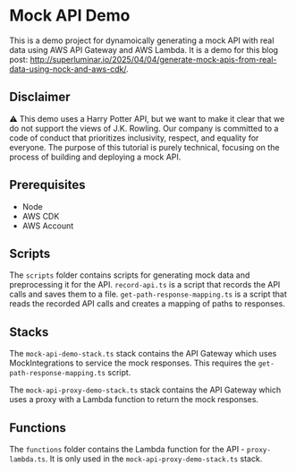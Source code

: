 # Mock API Demo

This is a demo project for dynamoically generating a mock API with real data using AWS API Gateway and AWS Lambda. It is a demo for this blog post: http://superluminar.io/2025/04/04/generate-mock-apis-from-real-data-using-nock-and-aws-cdk/.

## Disclaimer

⚠️ This demo uses a Harry Potter API, but we want to make it clear that we do not support the views of J.K. Rowling. Our company is committed to a code of conduct that prioritizes inclusivity, respect, and equality for everyone. The purpose of this tutorial is purely technical, focusing on the process of building and deploying a mock API.

## Prerequisites

- Node
- AWS CDK
- AWS Account

## Scripts
The `scripts` folder contains scripts for generating mock data and preprocessing it for the API.
`record-api.ts` is a script that records the API calls and saves them to a file.
`get-path-response-mapping.ts` is a script that reads the recorded API calls and creates a mapping of paths to responses.

## Stacks
The `mock-api-demo-stack.ts` stack contains the API Gateway which uses MockIntegrations to service the mock responses. This requires the `get-path-response-mapping.ts` script.

The `mock-api-proxy-demo-stack.ts` stack contains the API Gateway which uses a proxy with a Lambda function to return the mock responses.

## Functions
The `functions` folder contains the Lambda function for the API - `proxy-lambda.ts`. It is only used in the `mock-api-proxy-demo-stack.ts` stack.
